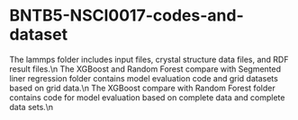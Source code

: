 # BNTB5-NSCI0017-codes-and-dataset
The lammps folder includes input files, crystal structure data files, and RDF result files.\n
The XGBoost and Random Forest compare with Segmented liner regression folder contains model evaluation code and grid datasets based on grid data.\n
The XGBoost compare with Random Forest folder contains code for model evaluation based on complete data and complete data sets.\n

